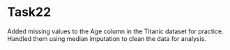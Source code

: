 # Task22
Added missing values to the Age column in the Titanic dataset for practice. Handled them using median imputation to clean the data for analysis.

